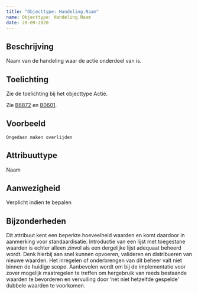 ```yaml
---
title: "Objecttype: Handeling.Naam"
name: Objecttype: Handeling.Naam
date: 28-09-2020
---
```


## Beschrijving
Naam van de handeling waar de actie onderdeel van is.


## Toelichting
Zie de toelichting bij het objecttype Actie. 

Zie [B6872](../../../achtergronddocumentatie/ontwerp/artefacten/6872.md) en [B0601](../../../achtergronddocumentatie/ontwerp/artefacten/0601.md).

## Voorbeeld
`Ongedaan maken overlijden`

## Attribuuttype
Naam

## Aanwezigheid
Verplicht indien te bepalen

## Bijzonderheden
Dit attribuut kent een beperkte hoeveelheid waarden en komt daardoor in aanmerking voor standaardisatie. Introductie van een lijst met toegestane waarden is echter alleen zinvol als een dergelijke lijst adequaat beheerd wordt. Denk hierbij aan snel kunnen opvoeren, valideren en distribueren van nieuwe waarden. Het inregelen of onderbrengen van dit beheer valt niet binnen de huidige scope. Aanbevolen wordt om bij de implementatie voor zover mogelijk maatregelen te treffen om hergebruik van reeds bestaande waarden te bevorderen en vervuiling door ‘net niet hetzelfde gespelde’ dubbele waarden te voorkomen.
